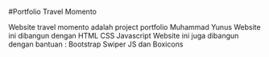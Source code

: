 #Portfolio Travel Momento

Website travel momento adalah project portfolio Muhammad Yunus
Website ini dibangun dengan HTML CSS Javascript
Website ini juga dibangun dengan bantuan :
Bootstrap
Swiper JS
dan Boxicons
